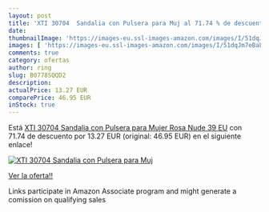```yaml
---
layout: post
title: 'XTI 30704  Sandalia con Pulsera para Muj al 71.74 % de descuento'
date: 
thumbnailImage: 'https://images-eu.ssl-images-amazon.com/images/I/51dqJm7eBaL._SL200_.jpg'
images: [ 'https://images-eu.ssl-images-amazon.com/images/I/51dqJm7eBaL._SL200_.jpg' ]
comments: true
category: ofertas
author: ring
slug: B0778SQQD2
description:
actualPrice: 13.27 EUR
comparePrice: 46.95 EUR
inStock: true
---
```


Está [XTI 30704  Sandalia con Pulsera para Mujer  Rosa  Nude   39 EU](https://www.amazon.es/dp/B0778SQQD2/?tag=tolees-21) con 71.74 de descuento por 13.27 EUR (original: 46.95 EUR) en el siguiente enlace!

[![XTI 30704  Sandalia con Pulsera para Muj](https://images-eu.ssl-images-amazon.com/images/I/51dqJm7eBaL._SL200_.jpg)](https://www.amazon.es/dp/B0778SQQD2/?tag=tolees-21)

[Ver la oferta!!](https://www.amazon.es/dp/B0778SQQD2/?tag=tolees-21)

Links participate in Amazon Associate program and might generate a comission on qualifying sales


